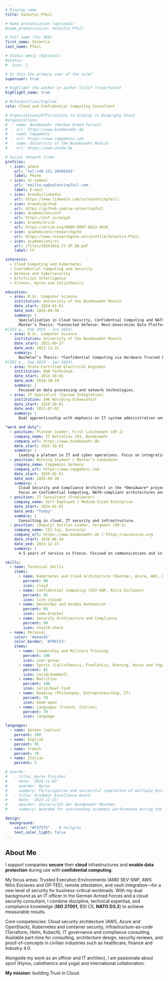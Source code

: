 ```yaml
---
# Display name
title: Valentin Pfeil

# Name pronunciation (optional)
#name_pronunciation: Valentin Pfeil

# Full name (for SEO)
first_name: Valentin
last_name: Pfeil

# Status emoji (Optional)
#status:
#  icon: 🚀

# Is this the primary user of the site?
superuser: true

# Highlight the author in author lists? (true/false)
highlight_name: true

# Role/position/tagline
role: Cloud and Confidential Computing Consultant

# Organizations/Affiliations to display in Biography block
#organizations:
#  - name: Bundeswehr (German Armed Forces)
#    url: https://www.bundeswehr.de
#  - name: Capgemini
#    url: https://www.capgemini.com
#  - name: University of the Bundeswehr Munich
#    url: https://www.unibw.de

# Social network links
profiles:
  - icon: phone
    url: 'tel:+49 151 28400183'
    label: Phone
  - icon: at-symbol
    url: 'mailto:vp@valentinpfeil.com'
    label: E-mail
  - icon: brands/linkedin
    url: https://www.linkedin.com/in/valentinpfeil/
  - icon: brands/github
    url: https://github.com/vp-valentinpfeil
  - icon: academicons/osf
    url: https://osf.io/azqyb
  - icon: brands/orcid
    url: https://orcid.org/0009-0007-8612-4926
  - icon: academicons/researchgate
    url: https://www.researchgate.net/profile/Valentin-Pfeil
  - icon: academicons/cv
    url: /files/20241018_CV_VP_EN.pdf
    label: CV    

interests:
  - Cloud Computing and Kubernetes
  - Confidential Computing and Security
  - Defence and Cybersecurity
  - Artificial Intelligence
  - Fitness, Hyrox and Calisthenics

education:
  - area: M.Sc. Computer Science
    institution: University of the Bundeswehr Munich
    date_start: 2024-01-01
    date_end: 2025-09-30
    summary: |
      Specialisation in Cloud Security, Confidential Computing and NATO-compliant architecture modelling.  
      Master’s Thesis: *Connected Defence: Next-Generation Data Platform for Military Intelligence and Operations*
#(263 p., Feb 2025 - Jun 2025).
  - area: B.Sc. Computer Science
    institution: University of the Bundeswehr Munich
    date_start: 2021-09-27
    date_end: 2023-12-31
    summary: |
      Bachelor’s Thesis: *Confidential Computing via Hardware Trusted Execution Environments by an OpenStack HPC capable cloud*
#(393 p., Sep 2023 - Jan 2024).
  - area: State-Certified Electrical Engineer
    institution: DAA Technikum
    date_start: 2013-10-01
    date_end: 2019-10-10
    summary: |
      Focused on data processing and network technologies.
  - area: IT Specialist (System Integration)
    institution: IHK Würzburg-Schweinfurt
    date_start: 2010-10-01
    date_end: 2013-07-02
    summary: |
      Dual apprenticeship with emphasis on IT system administration and networking.

"work and duty":
  - position: Platoon Leader, First Lieutenant (OF-1)
    company_name: IT Battalion 293, Bundeswehr
    company_url: https://www.bundeswehr.de
    date_start: 2025-10-01
    summary: |
      Leading a platoon in IT and cyber operations. Focus on integrating tactical information technologies into military applications.
  - position: Working Student / Master’s Candidate
    company_name: Capgemini Germany
    company_url: https://www.capgemini.com
    date_start: 2025-01-01
    date_end: 2025-09-30
    summary: |
      Cloud Security and Compliance Architect in the *OmniAware* project.  
      Focus on Confidential Computing, NATO-compliant architectures and AWS Landing Zones.
  - position: IT Consultant (Freelancer)
    company_name: Self-Employed / Medium-Sized Enterprise
    date_start: 2024-01-01
    date_end: "Today"
    summary: |
      Consulting in cloud, IT security and infrastructure.
  - position: (Deputy) Section Leader, Sergeant (OR-5)
    company_name: CIS Coy, Eurocorps
    company_url: https://www.bundeswehr.de | https://eurocorps.org
    date_start: 2016-06-24
    date_end: 2021-12-15
    summary: |
      4.5 years of service in France. Focused on communications and information systems in an international NATO/EU environment.

skills:
  - name: Technical Skills
    items:
      - name: Kubernetes and Cloud Architecture (Rancher, Azure, AWS, OpenStack)
        percent: 90
        icon: cloud
      - name: Confidential Computing (SEV-SNP, Nitro Enclaves)
        percent: 95
        icon: lock-closed
      - name: DevSecOps and DevOps Automation
        percent: 80
        icon: code-bracket
      - name: Security Architecture and Compliance
        percent: 90
        icon: shield-check
  - name: Personal
    color: '#eeac02'
    color_border: '#f0bf23'
    items:
      - name: Leadership and Military Training
        percent: 100
        icon: user-group
      - name: Sports (Calisthenics, Freeletics, Running, Hyrox and Yoga)
        percent: 85
        icon: solid/dumbbell
      - name: Nutrition
        percent: 100
        icon: solid/bowl-food
      - name: Reading (Philosophy, Entrepreneurship, IT)
        percent: 70
        icon: book-open
      - name: Languages (French, Italian)
        percent: 70
        icon: language

languages:
  - name: German (native)
    percent: 100
  - name: English
    percent: 95
  - name: French
    percent: 70
  - name: Italian
    percent: 5

# awards:
#   - title: Hyrox Finisher
#     date: '2024-11-02'
#     awarder: Hyrox
#     summary: Participation and successful completion of multiple Hyrox events.
#   - title: Academic Excellence Award
#     date: '2023-12-15'
#     awarder: Universität der Bundeswehr München
#     summary: Awarded for outstanding academic performance during the Bachelor’s degree.

design:
  background:
    color: "#f5f5f5"    # hellgrau
    text_color_light: false
---
```


## About Me

I support companies **secure** their **cloud** infrastructures and **enable data protection** during use with **confidential computing**.

My focus areas: Trusted Execution Environments (AMD SEV-SNP, AWS Nitro Enclaves and OP-TEE), remote attestation, and vault integration—for a new level of security for business-critical workloads.
With my dual background as an IT officer in the German Armed Forces and a cloud security consultant, I combine discipline, technical expertise, and compliance knowledge (**ISO 27001**, BSI C5, **NATO D3.2**) to achieve measurable results.

Core competencies: Cloud security architecture (AWS, Azure and OpenStack), Kubernetes and container security, infrastructure-as-code (Terraform, Helm, Kubectl), IT governance and compliance consulting.
Available part-time for consulting, architecture design, security reviews, and proof-of-concepts in civilian industries such as healthcare, finance and Industry 4.0.

Alongside my work as an officer and IT architect, I am passionate about sport (Hyrox, calisthenics and yoga) and international collaboration.

**My mission:** building Trust in Cloud.